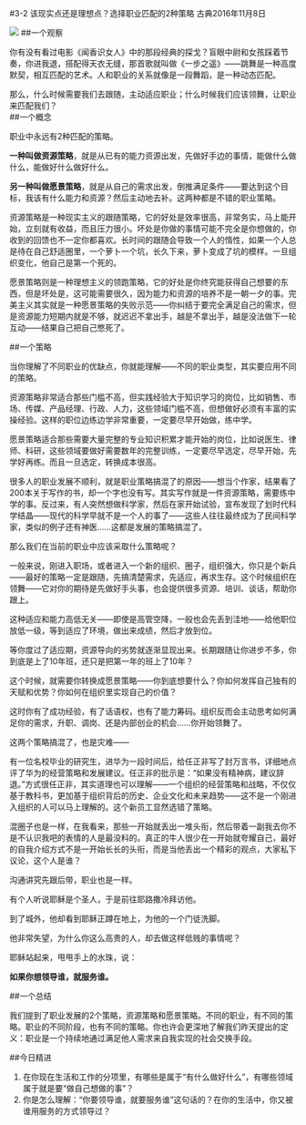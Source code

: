 #3-2 该现实点还是理想点？选择职业匹配的2种策略
古典2016年11月8日

![](./_image/WechatIMG30.png)
##一个观察

你有没有看过电影《闻香识女人》中的那段经典的探戈？盲眼中尉和女孩踩着节奏，你进我退，搭配得天衣无缝，那首歌就叫做《一步之遥》——跳舞是一种高度默契，相互匹配的艺术。人和职业的关系就像是一段舞蹈，是一种动态匹配。

那么，什么时候需要我们去跟随，主动适应职业；什么时候我们应该领舞，让职业来匹配我们？  
##一个概念

职业中永远有2种匹配的策略。

**一种叫做资源策略**，就是从已有的能力资源出发，先做好手边的事情，能做什么做什么，能做好什么做好什么。

**另一种叫做愿景策略**，就是从自己的需求出发，倒推满足条件——要达到这个目标，我该有什么能力和资源？然后主动地去补。这两种都是不错的职业策略。

资源策略是一种现实主义的跟随策略，它的好处是效率很高，非常务实，马上能开始，立刻就有收益，而且压力很小。坏处是你做的事情可能不完全是你想做的，你收到的回馈也不一定你都喜欢。长时间的跟随会导致一个人的惰性，如果一个人总是待在自己舒适圈里，一个萝卜一个坑，长久下来，萝卜变成了坑的模样。一旦组织变化，他自己是第一个死的。

愿景策略则是一种理想主义的领跑策略，它的好处是你终究能获得自己想要的东西，但是坏处是，这可能需要很久，因为能力和资源的培养不是一朝一夕的事。完美主义其实就是一种愿景策略的失败示范——你纠结于要完全满足自己的需求，但是资源能力短期内就是不够，就迟迟不拿出手，越是不拿出手，越是没法做下一轮互动——结果自己把自己憋死了。

##一个策略

当你理解了不同职业的优缺点，你就能理解——不同的职业类型，其实要应用不同的策略。

资源策略非常适合那些门槛不高，但实践经验大于知识学习的岗位，比如销售、市场、传媒、产品经理、行政、人力，这些领域门槛不高，但想做好必须有丰富的实操经验。这样的职位边练边学非常重要，一定要尽早开始做，练中学。

愿景策略适合那些需要大量完整的专业知识积累才能开始的岗位，比如说医生、律师、科研，这些领域要做好需要数年的完整训练，一定要尽早选定，尽早开始，先学好再练。而且一旦选定，转换成本很高。

很多人的职业发展不顺利，就是职业策略搞混了的原因——想当个作家，结果看了200本关于写作的书，却一个字也没有写。其实写作就是一件资源策略，需要练中学的事。反过来，有人突然想做科学家，然后在家开始试验，宣布发现了划时代科学结晶——现代的科学早就不是一个人的事了——这些人往往最终成为了民间科学家，类似的例子还有神医……这都是发展的策略搞混了。

那么我们在当前的职业中应该采取什么策略呢？ 

一般来说，刚进入职场，或者进入一个新的组织、圈子，组织强大，你只是个新兵——最好的策略一定是跟随，先搞清楚需求，先适应，再求生存。这个时候组织在领舞——它对你的期待是先做好手头事，也会提供很多资源、培训、谈话，帮助你跟上。

这种适应和能力高低无关——即使是高管空降，一般也会先丢到洼地——给他职位放低一级，等到适应了环境，做出来成绩，然后才放到位。

等你度过了适应期，资源导向的劣势就逐渐显现出来。长期跟随让你进步不多，你到底是上了10年班，还只是把第一年的班上了10年？

这个时候，就需要你转换成愿景策略——你到底想要什么？你如何发挥自己独有的天赋和优势？你如何在组织里实现自己的价值？

这时你有了成功经验，有了话语权，也有了能力筹码。组织反而会主动思考如何满足你的需求，升职、调岗、还是内部创业的机会……你开始领舞了。

这两个策略搞混了，也是灾难——

有一位名校毕业的研究生，进华为一段时间后，给任正非写了封万言书，详细地点评了华为的经营策略和发展建议。任正非的批示是：“如果没有精神病，建议辞退。”方式很任正非，其实道理也可以理解——一个组织的经营策略和战略，不仅仅基于教科书，更加基于组织背后的历史、企业文化和未来趋势——这不是一个刚进入组织的人可以马上理解的。这个新员工显然选错了策略。

混圈子也是一样，在我看来，那些一开始就丢出一堆头衔，然后带着一副我去你不是不认识我吧的表情的人是最没料的。真正的牛人很少在一开始就夸耀自己，最好的自我介绍方式不是一开始长长的头衔，而是当他丢出一个精彩的观点，大家私下议论，这个人是谁？

沟通讲究先跟后带，职业也是一样。

有个人听说耶稣是个圣人，于是前往耶路撒冷拜访他。

到了城外，他却看到耶稣正蹲在地上，为他的一个门徒洗脚。

他非常失望，为什么你这么高贵的人，却去做这样低贱的事情呢？

耶稣站起来，甩甩手上的水珠，说：

**如果你想领导谁，就服务谁。**

##一个总结

我们提到了职业发展的2个策略，资源策略和愿景策略。不同的职业，有不同的策略。职业的不同阶段，也有不同的策略。你也许会更深地了解我们昨天提出的定义：职业是一个持续地通过满足他人需求来自我实现的社会交换手段。

##今日精进
1. 在你现在生活和工作的分项里，有哪些是属于“有什么做好什么”，有哪些领域属于就是要“做自己想做的事”？
2. 你是怎么理解：“你要领导谁，就要服务谁”这句话的？在你的生活中，你又被谁用服务的方式领导过？